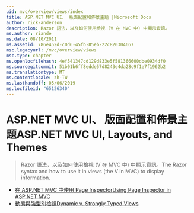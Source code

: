 ```yaml
---
uid: mvc/overview/views/index
title: ASP.NET MVC UI、 版面配置和佈景主題 |Microsoft Docs
author: rick-anderson
description: Razor 語法，以及如何使用檢視 (V 在 MVC 中) 中顯示資訊。
ms.author: riande
ms.date: 08/10/2011
ms.assetid: 786e452d-c0d6-45fb-85eb-22c820304667
msc.legacyurl: /mvc/overview/views
msc.type: chapter
ms.openlocfilehash: 4ef541347cd129d833e5f581366600dbe0934df0
ms.sourcegitcommit: 51b01b6ff8edde57d8243e4da28c9f1e7f1962b2
ms.translationtype: MT
ms.contentlocale: zh-TW
ms.lasthandoff: 05/06/2019
ms.locfileid: "65126340"
---
```

# <a name="aspnet-mvc-ui-layouts-and-themes"></a><span data-ttu-id="e96b4-103">ASP.NET MVC UI、 版面配置和佈景主題</span><span class="sxs-lookup"><span data-stu-id="e96b4-103">ASP.NET MVC UI, Layouts, and Themes</span></span>

> <span data-ttu-id="e96b4-104">Razor 語法，以及如何使用檢視 (V 在 MVC 中) 中顯示資訊。</span><span class="sxs-lookup"><span data-stu-id="e96b4-104">The Razor syntax and how to use it in views (the V in MVC) to display information.</span></span>

- [<span data-ttu-id="e96b4-105">在 ASP.NET MVC 中使用 Page Inspector</span><span class="sxs-lookup"><span data-stu-id="e96b4-105">Using Page Inspector in ASP.NET MVC</span></span>](using-page-inspector-in-aspnet-mvc.md)
- [<span data-ttu-id="e96b4-106">動態與強型別檢視</span><span class="sxs-lookup"><span data-stu-id="e96b4-106">Dynamic v. Strongly Typed Views</span></span>](dynamic-v-strongly-typed-views.md)
